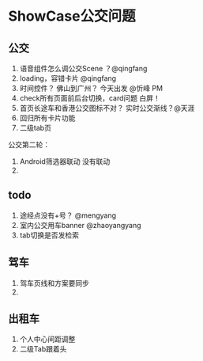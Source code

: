 # ShowCase公交问题

## 公交
1. 语音组件怎么调公交Scene ？@qingfang
2. loading，容错卡片 @qingfang 
3. 时间控件？ 佛山到广州？ 今天出发 @忻峰 PM
4. check所有页面前后台切换，card问题 白屏！
5. 首页长途车和香港公交图标不对？ 实时公交渐线？@天涯
6. 回归所有卡片功能 
7. 二级tab页
 
公交第二轮：
1. Android筛选器联动 没有联动 
2. 


## todo

1. 途经点没有+号？ @mengyang
2. 室内公交用车banner @zhaoyangyang
3. tab切换是否发检索 

## 驾车
1. 驾车页线和方案要同步
2. 

## 出租车
1. 个人中心间距调整
2. 二级Tab跟着头




